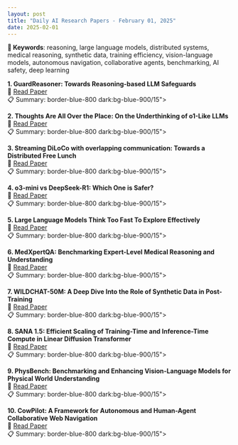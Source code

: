 ```yaml
---
layout: post
title: "Daily AI Research Papers - February 01, 2025"
date: 2025-02-01
---
```


**🔑 Keywords**: reasoning, large language models, distributed systems, medical reasoning, synthetic data, training efficiency, vision-language models, autonomous navigation, collaborative agents, benchmarking, AI safety, deep learning

**1. GuardReasoner: Towards Reasoning-based LLM Safeguards**  
🔗 [Read Paper](https://huggingface.co/papers/2501.18492)  
📋 Summary: border-blue-800 dark:bg-blue-900/15">

**2. Thoughts Are All Over the Place: On the Underthinking of o1-Like LLMs**  
🔗 [Read Paper](https://huggingface.co/papers/2501.18585)  
📋 Summary: border-blue-800 dark:bg-blue-900/15">

**3. Streaming DiLoCo with overlapping communication: Towards a Distributed
  Free Lunch**  
🔗 [Read Paper](https://huggingface.co/papers/2501.18512)  
📋 Summary: border-blue-800 dark:bg-blue-900/15">

**4. o3-mini vs DeepSeek-R1: Which One is Safer?**  
🔗 [Read Paper](https://huggingface.co/papers/2501.18438)  
📋 Summary: border-blue-800 dark:bg-blue-900/15">

**5. Large Language Models Think Too Fast To Explore Effectively**  
🔗 [Read Paper](https://huggingface.co/papers/2501.18009)  
📋 Summary: border-blue-800 dark:bg-blue-900/15">

**6. MedXpertQA: Benchmarking Expert-Level Medical Reasoning and
  Understanding**  
🔗 [Read Paper](https://huggingface.co/papers/2501.18362)  
📋 Summary: border-blue-800 dark:bg-blue-900/15">

**7. WILDCHAT-50M: A Deep Dive Into the Role of Synthetic Data in
  Post-Training**  
🔗 [Read Paper](https://huggingface.co/papers/2501.18511)  
📋 Summary: border-blue-800 dark:bg-blue-900/15">

**8. SANA 1.5: Efficient Scaling of Training-Time and Inference-Time Compute
  in Linear Diffusion Transformer**  
🔗 [Read Paper](https://huggingface.co/papers/2501.18427)  
📋 Summary: border-blue-800 dark:bg-blue-900/15">

**9. PhysBench: Benchmarking and Enhancing Vision-Language Models for
  Physical World Understanding**  
🔗 [Read Paper](https://huggingface.co/papers/2501.16411)  
📋 Summary: border-blue-800 dark:bg-blue-900/15">

**10. CowPilot: A Framework for Autonomous and Human-Agent Collaborative Web
  Navigation**  
🔗 [Read Paper](https://huggingface.co/papers/2501.16609)  
📋 Summary: border-blue-800 dark:bg-blue-900/15">

